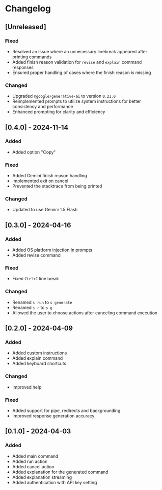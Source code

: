# Changelog

## [Unreleased]

### Fixed

- Resolved an issue where an unnecessary linebreak appeared after printing commands
- Added finish reason validation for `revise` and `explain` command responses
- Ensured proper handling of cases where the finish reason is missing

### Changed

- Upgraded `@google/generative-ai` to version `0.21.0`
- Reimplemented prompts to utilize system instructions for better consistency and performance
- Enhanced prompting for clarity and efficiency

## [0.4.0] - 2024-11-14

### Added

- Added option "Copy"

### Fixed

- Added Gemini finish reason handling
- Implemented exit on cancel
- Prevented the stacktrace from being printed

### Changed

- Updated to use Gemini 1.5 Flash

## [0.3.0] - 2024-04-16

### Added

- Added OS platform injection in prompts
- Added revise command

### Fixed

- Fixed `Ctrl+C` line break

### Changed

- Renamed `s run` to `s generate`
- Renamed `s r` to `s g`
- Allowed the user to choose actions after canceling command execution

## [0.2.0] - 2024-04-09

### Added

- Added custom instructions
- Added explain command
- Added keyboard shortcuts

### Changed

- Improved help

### Fixed

- Added support for pipe, redirects and backgrounding
- Improved response generation accuracy

## [0.1.0] - 2024-04-03

### Added

- Added main command
- Added run action
- Added cancel action
- Added explanation for the generated command
- Added explanation streaming
- Added authentication with API key setting
